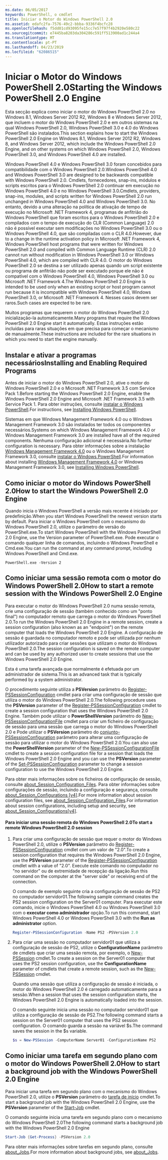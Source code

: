 ```yaml
---
ms.date: 06/05/2017
keywords: PowerShell, o cmdlet
title: Iniciar o Motor do Windows PowerShell 2.0
ms.assetid: edafc2fa-7576-49c2-bbba-9336f4bcfc28
ms.openlocfilehash: f5dd01cd93095fe15cc7e57f97f4b2920e580c22
ms.sourcegitcommit: e7445ba8203da304286c591ff513900ad1c244a4
ms.translationtype: MT
ms.contentlocale: pt-PT
ms.lasthandoff: 04/23/2019
ms.locfileid: "62086515"
---
```

# <a name="starting-the-windows-powershell-20-engine"></a><span data-ttu-id="1d179-103">Iniciar o Motor do Windows PowerShell 2.0</span><span class="sxs-lookup"><span data-stu-id="1d179-103">Starting the Windows PowerShell 2.0 Engine</span></span>

<span data-ttu-id="1d179-104">Esta secção explica como iniciar o motor do Windows PowerShell 2.0 no Windows 8.1, Windows Server 2012 R2, Windows 8 e Windows Server 2012, que incluem o motor do Windows PowerShell 2.0 e em outros sistemas na qual Windows PowerShell 2.0, Windows PowerShell 3.0 e 4.0 do Windows PowerShell são instalados.</span><span class="sxs-lookup"><span data-stu-id="1d179-104">This section explains how to start the Windows PowerShell 2.0 Engine on Windows 8.1, Windows Server 2012 R2, Windows 8, and Windows Server 2012, which include the Windows PowerShell 2.0 Engine, and on other systems on which Windows PowerShell 2.0, Windows PowerShell 3.0, and Windows PowerShell 4.0 are installed.</span></span>

<span data-ttu-id="1d179-105">Windows PowerShell 4.0 e Windows PowerShell 3.0 foram concebidos para compatibilidade com o Windows PowerShell 2.0.</span><span class="sxs-lookup"><span data-stu-id="1d179-105">Windows PowerShell 4.0 and Windows PowerShell 3.0 are designed to be backwards compatible with Windows PowerShell 2.0.</span></span> <span data-ttu-id="1d179-106">Cmdlets, fornecedores, snap-ins, módulos e scripts escritos para o Windows PowerShell 2.0 continuar em execução no Windows PowerShell 4.0 e no Windows PowerShell 3.0.</span><span class="sxs-lookup"><span data-stu-id="1d179-106">Cmdlets, providers, snap-ins, modules, and scripts written for Windows PowerShell 2.0 run unchanged in Windows PowerShell 4.0 and Windows PowerShell 3.0.</span></span> <span data-ttu-id="1d179-107">No entanto, devido a uma alteração na política de ativação de tempo de execução no Microsoft .NET Framework 4, programas de anfitrião do Windows PowerShell que foram escritos para o Windows PowerShell 2.0 e compilados com o tempo de execução do CLR (Common Language) 2.0 não é possível executar sem modificações no Windows PowerShell 3.0 ou o Windows PowerShell 4.0, que são compiladas com o CLR 4.0.</span><span class="sxs-lookup"><span data-stu-id="1d179-107">However, due to a change in the runtime activation policy in Microsoft .NET Framework 4, Windows PowerShell host programs that were written for Windows PowerShell 2.0 and compiled with Common Language Runtime (CLR) 2.0 cannot run without modification in Windows PowerShell 3.0 or Windows PowerShell 4.0, which are compiled with CLR 4.0.</span></span> <span data-ttu-id="1d179-108">O motor do Windows PowerShell 2.0 se destina a ser utilizado apenas quando um script existente ou programa de anfitrião não pode ser executado porque ele não é compatível com o Windows PowerShell 4.0, Windows PowerShell 3.0 ou Microsoft .NET Framework 4.</span><span class="sxs-lookup"><span data-stu-id="1d179-108">The Windows PowerShell 2.0 Engine is intended to be used only when an existing script or host program cannot run because it is incompatible with Windows PowerShell 4.0, Windows PowerShell 3.0, or Microsoft .NET Framework 4.</span></span> <span data-ttu-id="1d179-109">Nesses casos devem ser raros.</span><span class="sxs-lookup"><span data-stu-id="1d179-109">Such cases are expected to be rare.</span></span>

<span data-ttu-id="1d179-110">Muitos programas que requerem o motor do Windows PowerShell 2.0 inicialização-la automaticamente.</span><span class="sxs-lookup"><span data-stu-id="1d179-110">Many programs that require the Windows PowerShell 2.0 Engine start it automatically.</span></span> <span data-ttu-id="1d179-111">Estas instruções estão incluídas para raras situações em que precisa para começar o mecanismo de manualmente.</span><span class="sxs-lookup"><span data-stu-id="1d179-111">These instructions are included for the rare situations in which you need to start the engine manually.</span></span>

## <a name="installing-and-enabling-required-programs"></a><span data-ttu-id="1d179-112">Instalar e ativar a programas necessários</span><span class="sxs-lookup"><span data-stu-id="1d179-112">Installing and Enabling Required Programs</span></span>

<span data-ttu-id="1d179-113">Antes de iniciar o motor do Windows PowerShell 2.0, ative o motor do Windows PowerShell 2.0 e o Microsoft .NET Framework 3.5 com Service Pack 1.</span><span class="sxs-lookup"><span data-stu-id="1d179-113">Before starting the Windows PowerShell 2.0 Engine, enable the Windows PowerShell 2.0 Engine and Microsoft .NET Framework 3.5 with Service Pack 1.</span></span> <span data-ttu-id="1d179-114">Para obter instruções, consulte [instalar o Windows PowerShell](../install/Installing-Windows-PowerShell.md).</span><span class="sxs-lookup"><span data-stu-id="1d179-114">For instructions, see [Installing Windows PowerShell](../install/Installing-Windows-PowerShell.md).</span></span>

<span data-ttu-id="1d179-115">Sistemas em que Windows Management Framework 4.0 ou o Windows Management Framework 3.0 são instalados ter todos os componentes necessários.</span><span class="sxs-lookup"><span data-stu-id="1d179-115">Systems on which Windows Management Framework 4.0 or Windows Management Framework 3.0 are installed have all of the required components.</span></span> <span data-ttu-id="1d179-116">Nenhuma configuração adicional é necessária.</span><span class="sxs-lookup"><span data-stu-id="1d179-116">No further configuration is necessary.</span></span> <span data-ttu-id="1d179-117">Para obter informações sobre a instalação [Windows Management Framework 4.0](https://go.microsoft.com/fwlink/?LinkID=293881) ou o Windows Management Framework 3.0, consulte [instalar o Windows PowerShell](../install/Installing-Windows-PowerShell.md).</span><span class="sxs-lookup"><span data-stu-id="1d179-117">For information about installing [Windows Management Framework 4.0](https://go.microsoft.com/fwlink/?LinkID=293881) or Windows Management Framework 3.0, see [Installing Windows PowerShell](../install/Installing-Windows-PowerShell.md).</span></span>

## <a name="how-to-start-the-windows-powershell-20-engine"></a><span data-ttu-id="1d179-118">Como iniciar o motor do Windows PowerShell 2.0</span><span class="sxs-lookup"><span data-stu-id="1d179-118">How to start the Windows PowerShell 2.0 Engine</span></span>

<span data-ttu-id="1d179-119">Quando inicia o Windows PowerShell a versão mais recente é iniciado por predefinição.</span><span class="sxs-lookup"><span data-stu-id="1d179-119">When you start Windows PowerShell the newest version starts by default.</span></span> <span data-ttu-id="1d179-120">Para iniciar o Windows PowerShell com o mecanismo do Windows PowerShell 2.0, utilize o parâmetro de versão do PowerShell.exe.</span><span class="sxs-lookup"><span data-stu-id="1d179-120">To start Windows PowerShell with the Windows PowerShell 2.0 Engine, use the Version parameter of PowerShell.exe.</span></span> <span data-ttu-id="1d179-121">Pode executar o comando qualquer linha de comandos, incluindo o Windows PowerShell e Cmd.exe.</span><span class="sxs-lookup"><span data-stu-id="1d179-121">You can run the command at any command prompt, including Windows PowerShell and Cmd.exe.</span></span>

```
PowerShell.exe -Version 2
```

## <a name="how-to-start-a-remote-session-with-the-windows-powershell-20-engine"></a><span data-ttu-id="1d179-122">Como iniciar uma sessão remota com o motor do Windows PowerShell 2.0</span><span class="sxs-lookup"><span data-stu-id="1d179-122">How to start a remote session with the Windows PowerShell 2.0 Engine</span></span>

<span data-ttu-id="1d179-123">Para executar o motor do Windows PowerShell 2.0 numa sessão remota, crie uma configuração de sessão (também conhecido como um "ponto final") no computador remoto que carrega o motor do Windows PowerShell 2.0.</span><span class="sxs-lookup"><span data-stu-id="1d179-123">To run the Windows PowerShell 2.0 Engine in a remote session, create a session configuration (also known as an "endpoint") on the remote computer that loads the Windows PowerShell 2.0 Engine.</span></span> <span data-ttu-id="1d179-124">A configuração de sessão é guardada no computador remoto e pode ser utilizada por nenhum utilizador autorizado para criar sessões que utilizam o motor do Windows PowerShell 2.0.</span><span class="sxs-lookup"><span data-stu-id="1d179-124">The session configuration is saved on the remote computer and can be used by any authorized user to create sessions that use the Windows PowerShell 2.0 Engine.</span></span>

<span data-ttu-id="1d179-125">Esta é uma tarefa avançada que normalmente é efetuada por um administrador de sistema.</span><span class="sxs-lookup"><span data-stu-id="1d179-125">This is an advanced task that is typically performed by a system administrator.</span></span>

<span data-ttu-id="1d179-126">O procedimento seguinte utiliza a **PSVersion** parâmetro do [Register-PSSessionConfiguration](https://technet.microsoft.com/library/e9152ae2-bd6d-4056-9bc7-dc1893aa29ea) cmdlet para criar uma configuração de sessão que utiliza o motor do Windows PowerShell 2.0.</span><span class="sxs-lookup"><span data-stu-id="1d179-126">The following procedure uses the **PSVersion** parameter of the [Register-PSSessionConfiguration](https://technet.microsoft.com/library/e9152ae2-bd6d-4056-9bc7-dc1893aa29ea) cmdlet to create a session configuration that uses the Windows PowerShell 2.0 Engine.</span></span> <span data-ttu-id="1d179-127">Também pode utilizar o **PowerShellVersion** parâmetro do [New-PSSessionConfigurationFile](https://technet.microsoft.com/library/5f3e3633-6e90-479c-aea9-ba45a1954866) cmdlet para criar um ficheiro de configuração de sessão para uma sessão que carrega o motor do Windows PowerShell 2.0 e Pode utilizar o **PSVersion** parâmetro do [conjunto-PSSessionConfiguration](https://technet.microsoft.com/library/b21fbad3-1759-4260-b206-dcb8431cd6ea) parâmetro para alterar uma configuração de sessão para utilizar o motor do Windows PowerShell 2.0.</span><span class="sxs-lookup"><span data-stu-id="1d179-127">You can also use the **PowerShellVersion** parameter of the [New-PSSessionConfigurationFile](https://technet.microsoft.com/library/5f3e3633-6e90-479c-aea9-ba45a1954866) cmdlet to create a session configuration file for a session that loads the Windows PowerShell 2.0 Engine and you can use the **PSVersion** parameter of the [Set-PSSessionConfiguration](https://technet.microsoft.com/library/b21fbad3-1759-4260-b206-dcb8431cd6ea) parameter to change a session configuration to use the Windows PowerShell 2.0 Engine.</span></span>

<span data-ttu-id="1d179-128">Para obter mais informações sobre os ficheiros de configuração de sessão, consulte [about_Session_Configuration_Files](https://technet.microsoft.com/library/c7217447-1ebf-477b-a8ef-4dbe9a1473b8). Para obter informações sobre configurações de sessão, incluindo a configuração e segurança, consulte [about_Session_Configurations [v4]](https://technet.microsoft.com/library/a2fbe12a-350c-4d04-be50-24102824e3ab).</span><span class="sxs-lookup"><span data-stu-id="1d179-128">For more information about session configuration files, see [about_Session_Configuration_Files](https://technet.microsoft.com/library/c7217447-1ebf-477b-a8ef-4dbe9a1473b8).For information about session configurations, including setup and security, see [about_Session_Configurations[v4]](https://technet.microsoft.com/library/a2fbe12a-350c-4d04-be50-24102824e3ab).</span></span>

#### <a name="to-start-a-remote-windows-powershell-20-session"></a><span data-ttu-id="1d179-129">Para iniciar uma sessão remota do Windows PowerShell 2.0</span><span class="sxs-lookup"><span data-stu-id="1d179-129">To start a remote Windows PowerShell 2.0 session</span></span>

1. <span data-ttu-id="1d179-130">Para criar uma configuração de sessão que requer o motor do Windows PowerShell 2.0, utilize o **PSVersion** parâmetro do [Register-PSSessionConfiguration](https://technet.microsoft.com/library/e9152ae2-bd6d-4056-9bc7-dc1893aa29ea) cmdlet com um valor de "2.0".</span><span class="sxs-lookup"><span data-stu-id="1d179-130">To create a session configuration that requires the Windows PowerShell 2.0 Engine, use the **PSVersion** parameter of the [Register-PSSessionConfiguration](https://technet.microsoft.com/library/e9152ae2-bd6d-4056-9bc7-dc1893aa29ea) cmdlet with a value of "2.0".</span></span> <span data-ttu-id="1d179-131">Execute este comando no computador no "no servidor" ou de extremidade de recepção da ligação.</span><span class="sxs-lookup"><span data-stu-id="1d179-131">Run this command on the computer at the "server side" or receiving end of the connection.</span></span>

   <span data-ttu-id="1d179-132">O comando de exemplo seguinte cria a configuração de sessão de PS2 no computador servidor01.</span><span class="sxs-lookup"><span data-stu-id="1d179-132">The following sample command creates the PS2 session configuration on the Server01 computer.</span></span> <span data-ttu-id="1d179-133">Para executar este comando, inicie o Windows PowerShell 4.0 ou Windows PowerShell 3.0 com o **executar como administrador** opção.</span><span class="sxs-lookup"><span data-stu-id="1d179-133">To run this command, start Windows PowerShell 4.0 or Windows PowerShell 3.0 with the **Run as administrator** option.</span></span>

   ```powershell
   Register-PSSessionConfiguration -Name PS2 -PSVersion 2.0
   ```

2. <span data-ttu-id="1d179-134">Para criar uma sessão no computador servidor01 que utiliza a configuração de sessão de PS2, utilize o **ConfigurationName** parâmetro de cmdlets que criar uma sessão remota, por exemplo, o [New-PSSession](https://technet.microsoft.com/library/76f6628c-054c-4eda-ba7a-a6f28daaa26f) cmdlet.</span><span class="sxs-lookup"><span data-stu-id="1d179-134">To create a session on the Server01 computer that uses the PS2 session configuration, use the **ConfigurationName** parameter of cmdlets that create a remote session, such as the [New-PSSession](https://technet.microsoft.com/library/76f6628c-054c-4eda-ba7a-a6f28daaa26f) cmdlet.</span></span>

   <span data-ttu-id="1d179-135">Quando uma sessão que utiliza a configuração de sessão é iniciada, o motor do Windows PowerShell 2.0 é carregado automaticamente para a sessão.</span><span class="sxs-lookup"><span data-stu-id="1d179-135">When a session that uses the session configuration starts, the Windows PowerShell 2.0 Engine is automatically loaded into the session.</span></span>

   <span data-ttu-id="1d179-136">O comando seguinte inicia uma sessão no computador servidor01 que utiliza a configuração de sessão de PS2.</span><span class="sxs-lookup"><span data-stu-id="1d179-136">The following command starts a session on the Server01 computer that uses the PS2 session configuration.</span></span> <span data-ttu-id="1d179-137">O comando guarda a sessão na variável $s.</span><span class="sxs-lookup"><span data-stu-id="1d179-137">The command saves the session in the $s variable.</span></span>

   ```powershell
   $s = New-PSSession -ComputerName Server01 -ConfigurationName PS2
   ```

## <a name="how-to-start-a-background-job-with-the-windows-powershell-20-engine"></a><span data-ttu-id="1d179-138">Como iniciar uma tarefa em segundo plano com o motor do Windows PowerShell 2.0</span><span class="sxs-lookup"><span data-stu-id="1d179-138">How to start a background job with the Windows PowerShell 2.0 Engine</span></span>

<span data-ttu-id="1d179-139">Para iniciar uma tarefa em segundo plano com o mecanismo do Windows PowerShell 2.0, utilize o **PSVersion** parâmetro do [tarefa de início](https://technet.microsoft.com/library/2bc04935-0deb-4ec0-b856-d7290cca6442) cmdlet.</span><span class="sxs-lookup"><span data-stu-id="1d179-139">To start a background job with the Windows PowerShell 2.0 Engine, use the **PSVersion** parameter of the [Start-Job](https://technet.microsoft.com/library/2bc04935-0deb-4ec0-b856-d7290cca6442) cmdlet.</span></span>

<span data-ttu-id="1d179-140">O comando seguinte inicia uma tarefa em segundo plano com o mecanismo do Windows PowerShell 2.0</span><span class="sxs-lookup"><span data-stu-id="1d179-140">The following command starts a background job with the Windows PowerShell 2.0 Engine</span></span>

```powershell
Start-Job {Get-Process} -PSVersion 2.0
```

<span data-ttu-id="1d179-141">Para obter mais informações sobre tarefas em segundo plano, consulte [about_Jobs](/powershell/module/microsoft.powershell.core/about/about_jobs).</span><span class="sxs-lookup"><span data-stu-id="1d179-141">For more information about background jobs, see [about_Jobs](/powershell/module/microsoft.powershell.core/about/about_jobs).</span></span>
